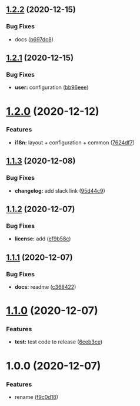 ## [1.2.2](https://github.com/cm-workspace/locale/compare/v1.2.1...v1.2.2) (2020-12-15)


### Bug Fixes

* docs ([b697dc8](https://github.com/cm-workspace/locale/commit/b697dc870c40ebb873460f37d9dacc55a9484e0f))

## [1.2.1](https://github.com/cm-workspace/locale/compare/v1.2.0...v1.2.1) (2020-12-15)


### Bug Fixes

* **user:** configuration ([bb96eee](https://github.com/cm-workspace/locale/commit/bb96eee9f0304bc80d1eb75920ec4040c39205e2))

# [1.2.0](https://github.com/cm-workspace/locale/compare/v1.1.3...v1.2.0) (2020-12-12)


### Features

* **i18n:** layout + configuration + common ([7624df7](https://github.com/cm-workspace/locale/commit/7624df7d55ea335b2d5429d0cf364f684360344e))

## [1.1.3](https://github.com/cm-workspace/locale/compare/v1.1.2...v1.1.3) (2020-12-08)


### Bug Fixes

* **changelog:** add slack link ([95d44c9](https://github.com/cm-workspace/locale/commit/95d44c901ea6f247de341257f2ff34ec6fb63114))

## [1.1.2](https://github.com/cm-workspace/locale/compare/v1.1.1...v1.1.2) (2020-12-07)


### Bug Fixes

* **license:** add ([ef9b58c](https://github.com/cm-workspace/locale/commit/ef9b58c0ba13e104f3341a03a475d7a2bf849bd6))

## [1.1.1](https://github.com/cm-workspace/locale/compare/v1.1.0...v1.1.1) (2020-12-07)


### Bug Fixes

* **docs:** readme ([c368422](https://github.com/cm-workspace/locale/commit/c3684228769eb451d9c997b25ed39d3ed23707de))

# [1.1.0](https://github.com/cm-workspace/locale/compare/v1.0.0...v1.1.0) (2020-12-07)


### Features

* **test:** test code to release ([6ceb3ce](https://github.com/cm-workspace/locale/commit/6ceb3ce1cb29927620493e8767f8b57079846b35))

# 1.0.0 (2020-12-07)


### Features

* rename ([f9c0d18](https://github.com/cm-workspace/locale/commit/f9c0d1838e77ad5417888346aed8382942b1d14e))
